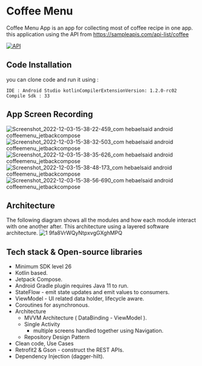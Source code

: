 # Coffee Menu
Coffee Menu App is an app for collecting most of coffee recipe in one app. this application using the API from https://sampleapis.com/api-list/coffee

[![API](https://img.shields.io/badge/API-26%2B-brightgreen.svg?style=flat)](https://android-arsenal.com/api?level=26)

## Code Installation

you can clone code and run it using :

``
  IDE : Android Studio
  kotlinCompilerExtensionVersion: 1.2.0-rc02
  Compile Sdk : 33
``
## App Screen Recording

![Screenshot_2022-12-03-15-38-22-459_com hebaelsaid android coffeemenu_jetbackcompose](https://user-images.githubusercontent.com/72816466/205443723-adfc4fcc-c9fc-490d-8065-796f41f5033f.jpg)
![Screenshot_2022-12-03-15-38-32-503_com hebaelsaid android coffeemenu_jetbackcompose](https://user-images.githubusercontent.com/72816466/205443730-ee3b2b6a-0a03-4b3f-86a0-cc0b3b1c7ec0.jpg)
![Screenshot_2022-12-03-15-38-35-626_com hebaelsaid android coffeemenu_jetbackcompose](https://user-images.githubusercontent.com/72816466/205443732-962d4653-5081-4578-b163-120bc704dea8.jpg)
![Screenshot_2022-12-03-15-38-48-173_com hebaelsaid android coffeemenu_jetbackcompose](https://user-images.githubusercontent.com/72816466/205443740-9ac7923d-4218-4a09-9cc3-558fdb7054ed.jpg)
![Screenshot_2022-12-03-15-38-56-690_com hebaelsaid android coffeemenu_jetbackcompose](https://user-images.githubusercontent.com/72816466/205443746-cbad0cfd-e7db-4688-92e4-e4adbb117747.jpg)


## Architecture
The following diagram shows all the modules and how each module interact with one another after. This architecture using a layered software architecture. 
![1 9fa8VrWQyNtpxvgGXghMPQ](https://user-images.githubusercontent.com/72816466/202196876-39bb8b5d-aa81-4693-8a5e-b1b588133975.jpeg)

## Tech stack & Open-source libraries
- Minimum SDK level 26
- Kotlin based.
- Jetpack Compose.
- Android Gradle plugin requires Java 11 to run.
- StateFlow - emit state updates and emit values to consumers.
- ViewModel - UI related data holder, lifecycle aware.
- Coroutines for asynchronous.
- Architecture
    - MVVM Architecture ( DataBinding - ViewModel ).
    - Single Activity
       - multiple screens handled together using Navigation.
    - Repository Design Pattern
- Clean code, Use Cases
- Retrofit2 & Gson - construct the REST APIs.
- Dependency Injection (dagger-hilt).
